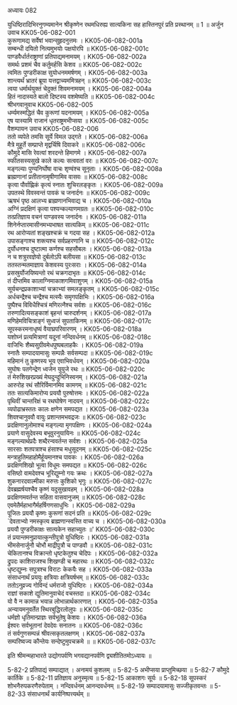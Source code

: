 अध्यायः 082

युधिष्ठिरादिभिरनुगम्यमानेन श्रीकृष्णेन रथमधिरुह्य सात्यकिना सह हास्तिनपुरं प्रति प्रस्थानम् ॥ 1 ॥
अर्जुन उवाच 	KK05-06-082-001  
कुरूणामद्य सर्वेषां भवान्सुहृदनुत्तमः ।	KK05-06-082-001a  
सम्बन्धी दयितो नित्यमुभयोः पक्षयोरपि ॥	KK05-06-082-001c  
पाण्डवैर्धार्तराष्ट्राणां प्रतिपाद्यमनामयम् ।	KK05-06-082-002a  
समर्थः प्रशमं चैव कर्तुमर्हसि केशव ॥	KK05-06-082-002c  
त्वमितः पुण्डरीकाक्ष सुयोधनममर्षणम् ।	KK05-06-082-003a  
शान्त्यर्थं भ्रातरं ब्रूया यत्तद्वाच्यममित्रहन् ॥	KK05-06-082-003c  
त्वया धर्मार्थयुक्तं चेदुक्तं शिवमनामयम् ।	KK05-06-082-004a  
हितं नादास्यते बालो दिष्टस्य वशमेष्यति ॥	KK05-06-082-004c  
श्रीभगवानुवाच 	KK05-06-082-005  
धर्म्यमस्मद्धितं चैव कुरूणां यदनामयम् ।	KK05-06-082-005a  
एष यास्यामि राजानं धृतराष्ट्रमभीप्सया ॥	KK05-06-082-005c  
वैशम्पायन उवाच 	KK05-06-082-006  
ततो व्यपेते तमसि सूर्ये विमल उद्गते ।	KK05-06-082-006a  
मैत्रे मुहूर्ते सम्प्राप्ते मृद्वर्चिषि दिवाकरे ॥	KK05-06-082-006c  
कौमुदे मासि रेवत्यां शरदन्ते हिमागमे ।	KK05-06-082-007a  
स्फीतसस्यसुखे काले कल्यः सत्ववतां वरः ॥	KK05-06-082-007c  
मङ्गल्याः पुण्यनिर्घोषा वाचः शृण्वंश्च सूनृताः ।	KK05-06-082-008a  
ब्राह्मणानां प्रतीतानामृषीणामिव वासवः ॥	KK05-06-082-008c  
कृत्वा पौर्वाह्णिकं कृत्यं स्नातः शुचिरलङ्कृतः ।	KK05-06-082-009a  
उपतस्थे विवस्वन्तं पावकं च जनार्दनः ॥	KK05-06-082-009c  
ऋषभं पृष्ठ आलभ्य ब्राह्मणानभिवाद्य च ।	KK05-06-082-010a  
अग्निं प्रदक्षिणं कृत्वा पश्यन्कल्याणमग्रतः ॥	KK05-06-082-010c  
तत्प्रतिज्ञाय वचनं पाण्डवस्य जनार्दनः ।	KK05-06-082-011a  
शिनेर्नप्तारमासीनमभ्यभाषत सात्यकिम् ॥	KK05-06-082-011c  
रथ आरोप्यतां शङ्खश्चक्रं च गदया सह ।	KK05-06-082-012a  
उपासङ्गाश्च शक्त्यश्च सर्वप्रहरणानि च ॥	KK05-06-082-012c  
दुर्योधनश्च दुष्टात्मा कर्णश्च सहसौबलः ।	KK05-06-082-013a  
न च शत्रुरवज्ञेयो दुर्बलोऽपि बलीयसा ॥	KK05-06-082-013c  
ततस्तन्मतमाज्ञाय केशवस्य पुरःसराः ।	KK05-06-082-014a  
प्रसस्रुर्योजयिष्यन्तो रथं चक्रगदाभृतः ॥	KK05-06-082-014c  
तं दीप्तमिव कालाग्निमाकाशगमिवाशुगम् ।	KK05-06-082-015a  
सूर्यचन्द्रप्रकाशाभ्यां चक्राभ्यां समलङ्कृतम् ॥	KK05-06-082-015c  
अर्धचन्द्रैश्च चन्द्रैश्च मत्स्यैः समृगपक्षिभिः ।	KK05-06-082-016a  
पुष्पैश्च विविधैश्चित्रं मणिरत्नैश्च सर्वशः ॥	KK05-06-082-016c  
तरुणादित्यसङ्काशं बृहन्तं चारुदर्शनम् ।	KK05-06-082-017a  
मणिहेमविचित्राङ्गं सुध्वजं सुपताकिनम् ॥	KK05-06-082-017c  
सूपस्करमनाधृष्यं वैयाघ्रपरिवारणम् ।	KK05-06-082-018a  
यशोघ्नं प्रत्यमित्राणां यदूनां नन्दिवर्धनम् ॥	KK05-06-082-018c  
वाजिभिः शैब्यसुग्रीवमेधपुष्पबलाहकैः ।	KK05-06-082-019a  
स्नातैः सम्पादयामासुः सम्पन्नैः सर्वसम्पदा ॥	KK05-06-082-019c  
महिमानं तु कृष्णस्य भूय एवाभिवर्धयन् ।	KK05-06-082-020a  
सुघोषः पतगेन्द्रेण ध्वजेन युयुजे रथः ॥	KK05-06-082-020c  
तं मेरुशिखरप्रख्यं मेघदुन्दुभिनिस्वनम् ।	KK05-06-082-021a  
आरुरोह रथं सौरिर्विमानमिव कामगम् ॥	KK05-06-082-021c  
ततः सात्यकिमारोप्य प्रययौ पुरुषोत्तमः ।	KK05-06-082-022a  
पृथिवीं चान्तरिक्षं च रथघोषेण नादयन् ॥	KK05-06-082-022c  
व्यपोढाभ्रस्ततः कालः क्षणेन समपद्यत ।	KK05-06-082-023a  
शिवश्चानुववौ वायुः प्रशान्तमभवद्रजः ॥	KK05-06-082-023c  
प्रदक्षिणानुलोमाश्च मङ्गल्या मृगपक्षिणः ।	KK05-06-082-024a  
प्रयाणे वासुदेवस्य बभूवुरनुयायिनः ॥	KK05-06-082-024c  
मङ्गल्यार्थप्रदैः शब्दैरन्ववर्तन्त सर्वशः ।	KK05-06-082-025a  
सारसाः शतपत्राश्च हंसाश्च मधुसूदनम् ॥	KK05-06-082-025c  
मन्त्राहुतिमहाहोमैर्हूयमानश्च पावकः ।	KK05-06-082-026a  
प्रदक्षिणशिखो भूत्वा विधूमः समपद्यत ॥	KK05-06-082-026c  
वसिष्ठो वामदेवश्च भूरिद्युम्नो गयः क्रथः ।	KK05-06-082-027a  
शुकनारदवाल्मीका मरुत्तः कुशिको भृगुः ॥	KK05-06-082-027c  
देवब्रह्मर्षयश्चैव कृष्णं यदुसुखावहम् ।	KK05-06-082-028a  
प्रदक्षिणमवर्तन्त सहिता वासवानुजम् ॥	KK05-06-082-028c  
एवमेतैर्महाभागैर्महर्षिगणसाधुभिः ।	KK05-06-082-029a  
पूजितः प्रययौ कृष्णः कुरूणां सदनं प्रति ॥	KK05-06-082-029c  
`देवताभ्यो नमस्कृत्य ब्राह्मणान्स्वस्ति वाच्य च ।	KK05-06-082-030a  
प्रययौ पुण्डरीकाक्षः सात्यकेन सहाच्युतः ॥'	KK05-06-082-030c  
तं प्रयान्तमनुप्रायात्कुन्तीपुत्रो युधिष्ठिरः ।	KK05-06-082-031a  
भीमसेनार्जुनौ चोभौ माद्रीपुत्रौ च पाण्डवौ ॥	KK05-06-082-031c  
चेकितानश्च विक्रान्तो धृष्टकेतुश्च चेदिपः ।	KK05-06-082-032a  
द्रुपदः काशिराजश्च शिखण्डी च महारथः ॥	KK05-06-082-032c  
धृष्टद्युम्नः सपुत्रश्च विराटः केकयैः सह ।	KK05-06-082-033a  
संसाधनार्थं प्रययुः क्षत्रियाः क्षत्रियर्षभम् ॥	KK05-06-082-033c  
ततोऽनुव्रज्य गोविन्दं धर्मराजो युधिष्ठिरः ।	KK05-06-082-034a  
राज्ञां सकाशे द्युतिमानुवाचेदं वचस्तदा ॥	KK05-06-082-034c  
यो वै न कामान्न भयान्न लोभान्नार्थकारणात् ।	KK05-06-082-035a  
अन्यायमनुवर्तेत स्थिरबुद्धिरलोलुपः ॥	KK05-06-082-035c  
धर्मज्ञो धृतिमान्प्राज्ञः सर्वभूतेषु केशवः ।	KK05-06-082-036a  
ईश्वरः सर्वभूतानां देवदेवः सनातनः ॥	KK05-06-082-036c  
तं सर्वगुणसम्पन्नं श्रीवत्सकृतलक्षणम् ।	KK05-06-082-037a  
सम्परिष्वज्य कौन्तेयः सन्देष्टुमुपचक्रमे ॥ ॥	KK05-06-082-037c  

इति श्रीमन्महाभारते उद्योगपर्वणि भगवद्यानपर्वणि द्व्यशीतितमोऽध्यायः ॥

5-82-2 प्रतिपाद्यं सम्पाद्यात् । अनामयं कुशलम् ॥ 5-82-5 अभीप्सया प्राप्तुमिच्छया ॥ 5-82-7 कौमुदे कार्तिके ॥ 5-82-11 प्रतिज्ञाय अनुस्मृत्य ॥ 5-82-15 आकाशगः सूर्यः ॥ 5-82-18 सूपस्करं शोभनैरुपकरणैरुपेताम् । नन्दिवर्धनम् आनन्दवर्धनम् ॥ 5-82-19 सम्पादयामासुः सज्जीकृतवन्तः ॥ 5-82-33 संसाधनार्थं कार्यनिष्पत्त्यर्थम् ॥ 
